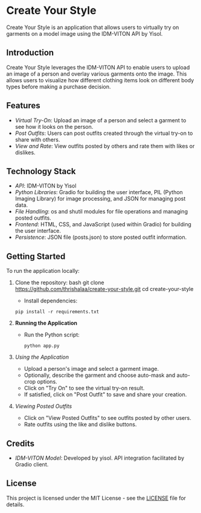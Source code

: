 # Create Your Style

Create Your Style is an application that allows users to virtually try on garments on a model image using the IDM-VITON API by Yisol.

## Introduction

Create Your Style leverages the IDM-VITON API to enable users to upload an image of a person and overlay various garments onto the image. This allows users to visualize how different clothing items look on different body types before making a purchase decision.

## Features

- *Virtual Try-On*: Upload an image of a person and select a garment to see how it looks on the person.
- *Post Outfits*: Users can post outfits created through the virtual try-on to share with others.
- *View and Rate*: View outfits posted by others and rate them with likes or dislikes.

## Technology Stack

- *API*: IDM-VITON by Yisol
- *Python Libraries*: Gradio for building the user interface, PIL (Python Imaging Library) for image processing, and JSON for managing post data.
- *File Handling*: os and shutil modules for file operations and managing posted outfits.
- *Frontend*: HTML, CSS, and JavaScript (used within Gradio) for building the user interface.
- *Persistence*: JSON file (posts.json) to store posted outfit information.

## Getting Started

To run the application locally:

1. Clone the repository:
   bash
   git clone https://github.com/thrishalaa/create-your-style.git
   cd create-your-style
   
    - Install dependencies:
     ```
     pip install -r requirements.txt
     ```
     
2. **Running the Application**
   - Run the Python script:
     ```
     python app.py
     ```
   
3. *Using the Application*
   - Upload a person's image and select a garment image.
   - Optionally, describe the garment and choose auto-mask and auto-crop options.
   - Click on "Try On" to see the virtual try-on result.
   - If satisfied, click on "Post Outfit" to save and share your creation.

4. *Viewing Posted Outfits*
   - Click on "View Posted Outfits" to see outfits posted by other users.
   - Rate outfits using the like and dislike buttons.

## Credits

- *IDM-VITON Model*: Developed by yisol. API integration facilitated by Gradio client.

## License

This project is licensed under the MIT License - see the [LICENSE](LICENSE) file for details.
